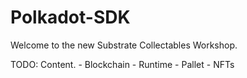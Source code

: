 # Polkadot-SDK

Welcome to the new Substrate Collectables Workshop.

TODO: Content.
	- Blockchain
	- Runtime
	- Pallet
	- NFTs

